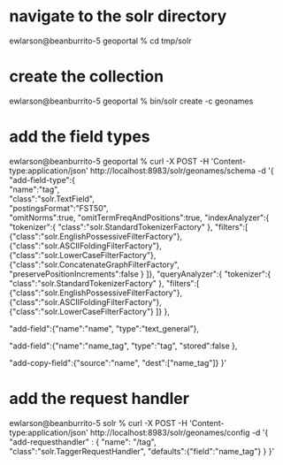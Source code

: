 # navigate to the solr directory
ewlarson@beanburrito-5 geoportal % cd tmp/solr 

# create the collection
ewlarson@beanburrito-5 geoportal % bin/solr create -c geonames 

# add the field types
ewlarson@beanburrito-5 geoportal % curl -X POST -H 'Content-type:application/json'  http://localhost:8983/solr/geonames/schema -d '{
  "add-field-type":{      
    "name":"tag",                                      
    "class":"solr.TextField",           
    "postingsFormat":"FST50",      
    "omitNorms":true,
    "omitTermFreqAndPositions":true,
    "indexAnalyzer":{
      "tokenizer":{
         "class":"solr.StandardTokenizerFactory" },
      "filters":[
        {"class":"solr.EnglishPossessiveFilterFactory"},
        {"class":"solr.ASCIIFoldingFilterFactory"},
        {"class":"solr.LowerCaseFilterFactory"},
        {"class":"solr.ConcatenateGraphFilterFactory", "preservePositionIncrements":false }
      ]},
    "queryAnalyzer":{
      "tokenizer":{
         "class":"solr.StandardTokenizerFactory" },
      "filters":[
        {"class":"solr.EnglishPossessiveFilterFactory"},
        {"class":"solr.ASCIIFoldingFilterFactory"},
        {"class":"solr.LowerCaseFilterFactory"}
      ]}
    },

  "add-field":{"name":"name", "type":"text_general"},

  "add-field":{"name":"name_tag", "type":"tag", "stored":false },

  "add-copy-field":{"source":"name", "dest":["name_tag"]}
}'

# add the request handler
ewlarson@beanburrito-5 solr % curl -X POST -H 'Content-type:application/json' http://localhost:8983/solr/geonames/config -d '{
  "add-requesthandler" : {
    "name": "/tag",                                    
    "class":"solr.TaggerRequestHandler",
    "defaults":{"field":"name_tag"}
  }
}'